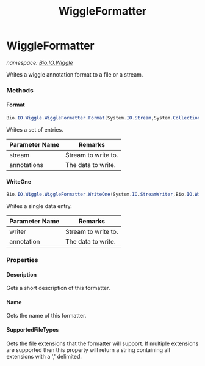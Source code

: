 ﻿---
title: WiggleFormatter
---

# WiggleFormatter
_namespace: [Bio.IO.Wiggle](N-Bio.IO.Wiggle.html)_

Writes a wiggle annotation format to a file or a stream.

### Methods

#### Format
```csharp
Bio.IO.Wiggle.WiggleFormatter.Format(System.IO.Stream,System.Collections.Generic.IEnumerable{Bio.IO.Wiggle.WiggleAnnotation})
```
Writes a set of entries.

|Parameter Name|Remarks|
|--------------|-------|
|stream|Stream to write to.|
|annotations|The data to write.|


#### WriteOne
```csharp
Bio.IO.Wiggle.WiggleFormatter.WriteOne(System.IO.StreamWriter,Bio.IO.Wiggle.WiggleAnnotation)
```
Writes a single data entry.

|Parameter Name|Remarks|
|--------------|-------|
|writer|Stream to write to.|
|annotation|The data to write.|




### Properties

#### Description
Gets a short description of this formatter.
#### Name
Gets the name of this formatter.
#### SupportedFileTypes
Gets the file extensions that the formatter will support.
 If multiple extensions are supported then this property 
 will return a string containing all extensions with a ',' delimited.

